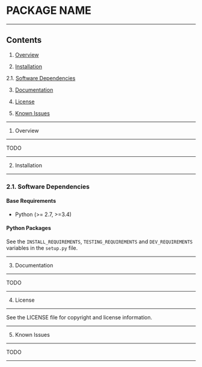 PACKAGE NAME
============

------------------------------------------------------------------------------

Contents
--------

1. [Overview][#1]

2. [Installation][#2]

  2.1. [Software Dependencies][#2.1]

3. [Documentation][#3]

4. [License][#4]

5. [Known Issues][#5]

------------------------------------------------------------------------------

1. Overview
-----------

TODO

------------------------------------------------------------------------------

2. Installation
---------------

### 2.1. Software Dependencies

#### Base Requirements

* Python (>= 2.7, >=3.4)

#### Python Packages ####

See the `INSTALL_REQUIREMENTS`, `TESTING_REQUIREMENTS` and `DEV_REQUIREMENTS`
variables in the `setup.py` file.

------------------------------------------------------------------------------

3. Documentation
----------------

TODO

------------------------------------------------------------------------------

4. License
----------

See the LICENSE file for copyright and license information.

------------------------------------------------------------------------------

5. Known Issues
---------------

TODO

------------------------------------------------------------------------------

[-----------------------------INTERNAL LINKS-----------------------------]: #

[#1]: #1-overview

[#2]: #2-installation
[#2.1]: #2-1-software-dependencies

[#3]: #3-documentation

[#4]: #4-license

[#5]: #5-known-issues

